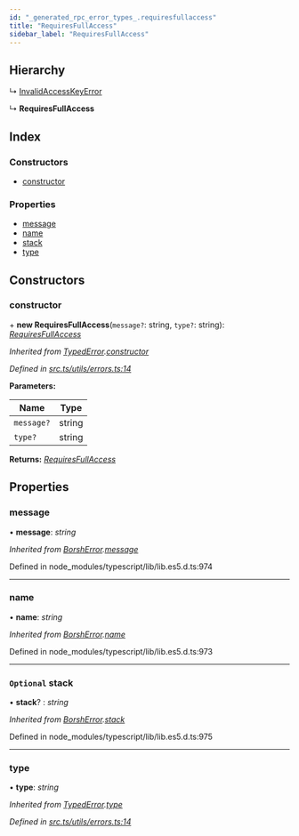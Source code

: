 ```yaml
---
id: "_generated_rpc_error_types_.requiresfullaccess"
title: "RequiresFullAccess"
sidebar_label: "RequiresFullAccess"
---
```


## Hierarchy

  ↳ [InvalidAccessKeyError](_generated_rpc_error_types_.invalidaccesskeyerror.md)

  ↳ **RequiresFullAccess**

## Index

### Constructors

* [constructor](_generated_rpc_error_types_.requiresfullaccess.md#constructor)

### Properties

* [message](_generated_rpc_error_types_.requiresfullaccess.md#message)
* [name](_generated_rpc_error_types_.requiresfullaccess.md#name)
* [stack](_generated_rpc_error_types_.requiresfullaccess.md#optional-stack)
* [type](_generated_rpc_error_types_.requiresfullaccess.md#type)

## Constructors

###  constructor

\+ **new RequiresFullAccess**(`message?`: string, `type?`: string): *[RequiresFullAccess](_generated_rpc_error_types_.requiresfullaccess.md)*

*Inherited from [TypedError](_utils_errors_.typederror.md).[constructor](_utils_errors_.typederror.md#constructor)*

*Defined in [src.ts/utils/errors.ts:14](https://github.com/nearprotocol/nearlib/blob/213b318/src.ts/utils/errors.ts#L14)*

**Parameters:**

Name | Type |
------ | ------ |
`message?` | string |
`type?` | string |

**Returns:** *[RequiresFullAccess](_generated_rpc_error_types_.requiresfullaccess.md)*

## Properties

###  message

• **message**: *string*

*Inherited from [BorshError](_utils_serialize_.borsherror.md).[message](_utils_serialize_.borsherror.md#message)*

Defined in node_modules/typescript/lib/lib.es5.d.ts:974

___

###  name

• **name**: *string*

*Inherited from [BorshError](_utils_serialize_.borsherror.md).[name](_utils_serialize_.borsherror.md#name)*

Defined in node_modules/typescript/lib/lib.es5.d.ts:973

___

### `Optional` stack

• **stack**? : *string*

*Inherited from [BorshError](_utils_serialize_.borsherror.md).[stack](_utils_serialize_.borsherror.md#optional-stack)*

Defined in node_modules/typescript/lib/lib.es5.d.ts:975

___

###  type

• **type**: *string*

*Inherited from [TypedError](_utils_errors_.typederror.md).[type](_utils_errors_.typederror.md#type)*

*Defined in [src.ts/utils/errors.ts:14](https://github.com/nearprotocol/nearlib/blob/213b318/src.ts/utils/errors.ts#L14)*

